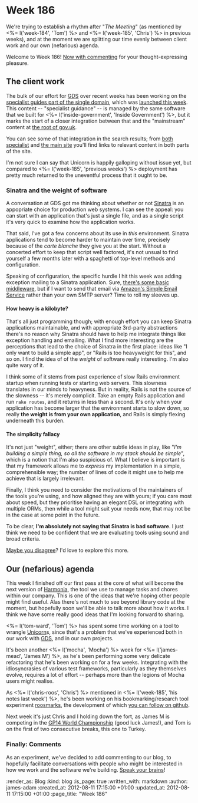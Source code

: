 Week 186
=========

We're trying to establish a rhythm after "_The Meeting_" (as mentioned by <%= l('week-184', 'Tom') %> and <%= l('week-185', 'Chris') %> in previous weeks), and at the moment we are splitting our time evenly between client work and our own (nefarious) agenda.

Welcome to Week 186! [Now with commenting](#comments) for your thought-expressing pleasure.


The client work
-----------

The bulk of our effort for [GDS](http://digital.cabinetoffice.gov.uk) over recent weeks has been working on the [specialist guides part of the single domain](https://www.gov.uk/specialist), which was [launched this week](http://digital.cabinetoffice.gov.uk/2012/08/08/shipping-new-formats-the-gov-uk-international-trade-release/). This content -- "specialist guidance" -- is managed by the same software that we built for <%= l('inside-government', 'Inside Government') %>, but it marks the start of a closer integration between that and the "mainstream" content at [the root of gov.uk](https://www.gov.uk).

You can see some of that integration in the search results; from [both specialist](https://www.gov.uk/specialist/search?q=animals) and [the main site](https://www.gov.uk/search?q=animals) you'll find links to relevant content in both parts of the site.

I'm not sure I can say that Unicorn is happily galloping without issue yet, but compared to <%= l('week-185', 'previous weeks') %> deployment has pretty much returned to the uneventful process that it ought to be.


### Sinatra and the weight of software

A conversation at GDS got me thinking about whether or not [Sinatra](http://sinatrarb.com) is an appopriate choice for production web systems. I can see the appeal: you can start with an application that's just a single file, and as a single script it's very quick to examine how the application works.

That said, I've got a few concerns about its use in *this* environment. Sinatra applications tend to become harder to maintain over time, precisely because of the _carte blanche_ they give you at the start. Without a concerted effort to keep that script well factored, it's not unsual to find yourself a few months later with a spaghetti of top-level methods and configuration.

Speaking of configuration, the specific hurdle I hit this week was adding exception mailing to a Sinatra application. Sure, [there's some basic middleware](https://github.com/rack/rack-contrib/blob/master/lib/rack/contrib/mailexceptions.rb), but if I want to send that email via [Amazon's Simple Email Service](http://aws.amazon.com/ses/) rather than your own SMTP server? Time to roll my sleeves up.

#### How heavy is a kilobyte?

That's all just programming though; with enough effort you can keep Sinatra applications maintainable, and with appropriate 3rd-party abstractions there's no reason why Sinatra should have to help me integrate things like exception handling and emailing. What I find more interesting are the perceptions that lead to the choice of Sinatra in the first place: ideas like "I only want to build a simple app", or "Rails is too heavyweight for this", and so on. I find the idea of of the _weight_ of software really interesting. I'm also quite wary of it.

I think some of it stems from past experience of slow Rails environment startup when running tests or starting web servers. This slowness translates in our minds to heavyness. But in reality, Rails is not the source of the slowness -- it's merely complicit. Take an empty Rails application and run `rake routes`, and it returns in less than a second. It's only when your application has become larger that the environment starts to slow down, so really __the weight is from your own application__, and Rails is simply flexing underneath this burden.


#### The simplicity fallacy

It's not just "weight", either; there are other subtle ideas in play, like "_I'm building a simple thing, so all the software in my stack should be simple_", which is a notion that I'm also suspicious of. What I believe is important is that my framework allows me to *express* my implementation in a simple, comprehensible way; the number of lines of code it might use to help me achieve that is largely irrelevant.

Finally, I think you need to consider the motivations of the maintainers of the tools you're using, and how aligned they are with yours; if you care most about speed, but they prioritise having an elegant DSL or integrating with multiple ORMs, then while a tool might suit your needs now, that may not be in the case at some point in the future.

To be clear, **I'm absolutely not saying that Sinatra is bad software**. I just think we need to be confident that we are evaluating tools using sound and broad criteria.

[Maybe you disagree](#comments)? I'd love to explore this more.


Our (nefarious) agenda
--------------

This week I finished off our first pass at the core of what will become the next version of [Harmonia][], the tool we use to manage tasks and chores within our company. This is one of the ideas that we're hoping other people might find useful. Alas there's not much to see beyond library code at the moment, but hopefully soon we'll be able to talk more about how it works. I think we have some really good ideas that I'm looking forward to sharing.

<%= l('tom-ward', 'Tom') %> has spent some time working on a tool to wrangle [Unicorn](http://unicorn.bogomips.org/)s, since that's a problem that we've experienced both in our work with [GDS](http://digital.cabinetoffice.gov.uk), and in our own projects.

It's been another <%= l('mocha', 'Mocha') %> week for <%= l('james-mead', 'James M') %>, as he's been performing some very delicate refactoring that he's been working on for a few weeks. Integrating with the idiosyncrasies of various test frameworks, particularly as they themselves evolve, requires a lot of effort -- perhaps more than the legions of Mocha users might realise.

As <%= l('chris-roos', 'Chris') %> mentioned in <%= l('week-185', 'his notes last week') %>, he's been working on his bookmarking/research tool experiment [roosmarks](https://github.com/chrisroos/roosmarks), the development of which [you can follow on github](https://github.com/chrisroos/roosmarks/commits/master).

Next week it's just Chris and I holding down the fort, as James M is competing in the [GP14 World Championship](http://gp14worlds.com/) (good luck James!), and Tom is on the first of two consecutive breaks, this one to Turkey.


### Finally: Comments

As an experiment, we've decided to add commenting to our blog, to hopefully facilitate conversations with people who might be interested in how we work and the software we're building. [Speak your brains](http://www.youtube.com/watch?v=mogfCoM8vtc)!

[Harmonia]: http://exciting.io/harmonia

:render_as: Blog
:kind: blog
:is_page: true
:written_with: markdown
:author: james-adam
:created_at: 2012-08-11 17:15:00 +01:00
:updated_at: 2012-08-11 17:15:00 +01:00
:page_title: "Week 186"
